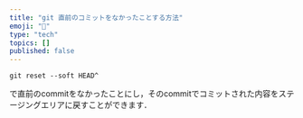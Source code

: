 ```yaml
---
title: "git 直前のコミットをなかったことする方法"
emoji: "🙆"
type: "tech"
topics: []
published: false
---
```




```
git reset --soft HEAD^
```
で直前のcommitをなかったことにし，そのcommitでコミットされた内容をステージングエリアに戻すことができます．